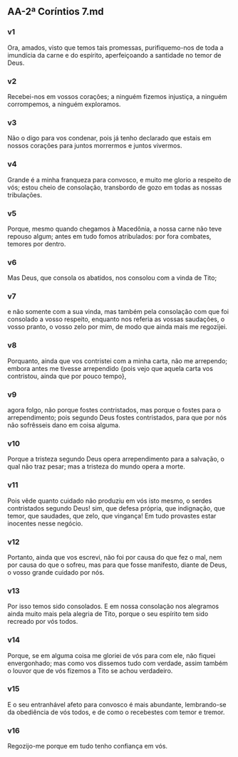 ## AA-2ª Coríntios 7.md
### v1
 Ora, amados, visto que temos tais promessas, purifiquemo-nos de toda a imundícia da carne e do espírito, aperfeiçoando a santidade no temor de Deus.
### v2
 Recebei-nos em vossos corações; a ninguém fizemos injustiça, a ninguém corrompemos, a ninguém exploramos.
### v3
 Não o digo para vos condenar, pois já tenho declarado que estais em nossos corações para juntos morrermos e juntos vivermos.
### v4
 Grande é a minha franqueza para convosco, e muito me glorio a respeito de vós; estou cheio de consolação, transbordo de gozo em todas as nossas tribulações.
### v5
 Porque, mesmo quando chegamos à Macedônia, a nossa carne não teve repouso algum; antes em tudo fomos atribulados: por fora combates, temores por dentro.
### v6
 Mas Deus, que consola os abatidos, nos consolou com a vinda de Tito;
### v7
 e não somente com a sua vinda, mas também pela consolação com que foi consolado a vosso respeito, enquanto nos referia as vossas saudações, o vosso pranto, o vosso zelo por mim, de modo que ainda mais me regozijei.
### v8
 Porquanto, ainda que vos contristei com a minha carta, não me arrependo; embora antes me tivesse arrependido {pois vejo que aquela carta vos contristou, ainda que por pouco tempo},
### v9
 agora folgo, não porque fostes contristados, mas porque o fostes para o arrependimento; pois segundo Deus fostes contristados, para que por nós não sofrêsseis dano em coisa alguma.
### v10
 Porque a tristeza segundo Deus opera arrependimento para a salvação, o qual não traz pesar; mas a tristeza do mundo opera a morte.
### v11
 Pois vêde quanto cuidado não produziu em vós isto mesmo, o serdes contristados segundo Deus! sim, que defesa própria, que indignação, que temor, que saudades, que zelo, que vingança! Em tudo provastes estar inocentes nesse negócio.
### v12
 Portanto, ainda que vos escrevi, não foi por causa do que fez o mal, nem por causa do que o sofreu, mas para que fosse manifesto, diante de Deus, o vosso grande cuidado por nós.
### v13
 Por isso temos sido consolados. E em nossa consolação nos alegramos ainda muito mais pela alegria de Tito, porque o seu espírito tem sido recreado por vós todos.
### v14
 Porque, se em alguma coisa me gloriei de vós para com ele, não fiquei envergonhado; mas como vos dissemos tudo com verdade, assim também o louvor que de vós fizemos a Tito se achou verdadeiro.
### v15
 E o seu entranhável afeto para convosco é mais abundante, lembrando-se da obediência de vós todos, e de como o recebestes com temor e tremor.
### v16
 Regozijo-me porque em tudo tenho confiança em vós.
